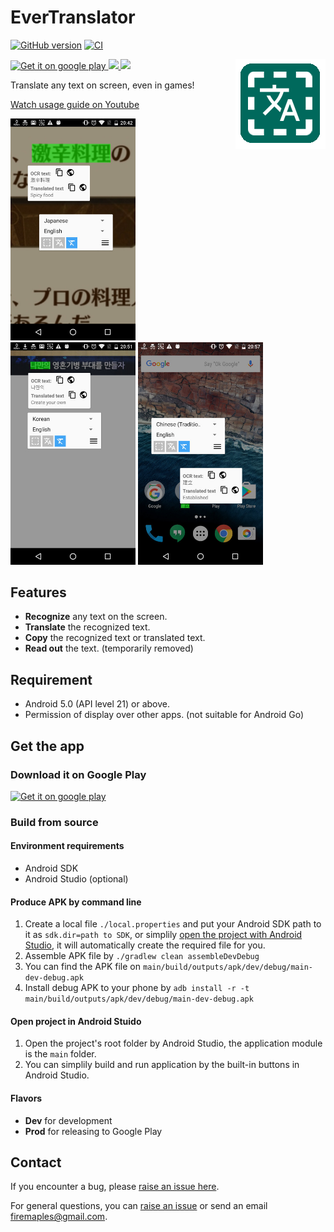 
# EverTranslator 
[![GitHub version](https://badge.fury.io/gh/firemaples%2FEverTranslator.svg)](https://badge.fury.io/gh/firemaples%2FEverTranslator) 
[![CI](https://github.com/firemaples/EverTranslator/actions/workflows/ci.yml/badge.svg)](https://github.com/firemaples/EverTranslator/actions/workflows/ci.yml)

<a href="https://play.google.com/store/apps/details?id=tw.firemaples.onscreenocr">
  <img src="https://play.google.com/intl/en_us/badges/images/badge_new.png" alt="Get it on google play" />
  <img src="https://PlayBadges.pavi2410.me/badge/downloads?id=tw.firemaples.onscreenocr" />
  <img src="https://PlayBadges.pavi2410.me/badge/ratings?id=tw.firemaples.onscreenocr" />
</a>

<img src="materials/mipmap-xxhdpi/icon.png" alt="app icon" align="right" />

Translate any text on screen, even in games!

<a href="https://www.youtube.com/watch?v=Y0OjF-luuDE">Watch usage guide on Youtube</a>

<p>
  <img src="materials/PlayStore/device-2016-12-08-204259.jpg" width="200px" />
  <img src="materials/PlayStore/device-2016-12-08-205120.jpg" width="200px" />
  <img src="materials/PlayStore/device-2016-12-08-205741.jpg" width="200px" />
</p>

## Features

 - **Recognize** any text on the screen.
 - **Translate** the recognized text.
 - **Copy** the recognized text or translated text.
 - **Read out** the text. (temporarily removed)

## Requirement

- Android 5.0 (API level 21) or above.
- Permission of display over other apps. (not suitable for Android Go)

## Get the app

### Download it on Google Play

<a href="https://play.google.com/store/apps/details?id=tw.firemaples.onscreenocr">
  <img src="https://play.google.com/intl/en_us/badges/images/badge_new.png" alt="Get it on google play" />
</a>

### Build from source

#### Environment requirements

- Android SDK
- Android Studio (optional)

#### Produce APK by command line

1. Create a local file `./local.properties` and put your Android SDK path to it as `sdk.dir=path to SDK`, or simplily <a href='#open-project-in-android-stuido'>open the project with Android Studio</a>, it will automatically create the required file for you.
1. Assemble APK file by ```./gradlew clean assembleDevDebug```
1. You can find the APK file on `main/build/outputs/apk/dev/debug/main-dev-debug.apk`
1. Install debug APK to your phone by ```adb install -r -t main/build/outputs/apk/dev/debug/main-dev-debug.apk```

#### Open project in Android Stuido

1. Open the project's root folder by Android Studio, the application module is the `main` folder.
1. You can simplily build and run application by the built-in buttons in Android Studio.

#### Flavors

- **Dev** for development
- **Prod** for releasing to Google Play

## Contact

If you encounter a bug, please [raise an issue here](https://github.com/firemaples/EverTranslator/issues/new/choose).  

For general questions, you can [raise an issue](https://github.com/firemaples/EverTranslator/issues/new/choose) or send an email firemaples@gmail.com.

